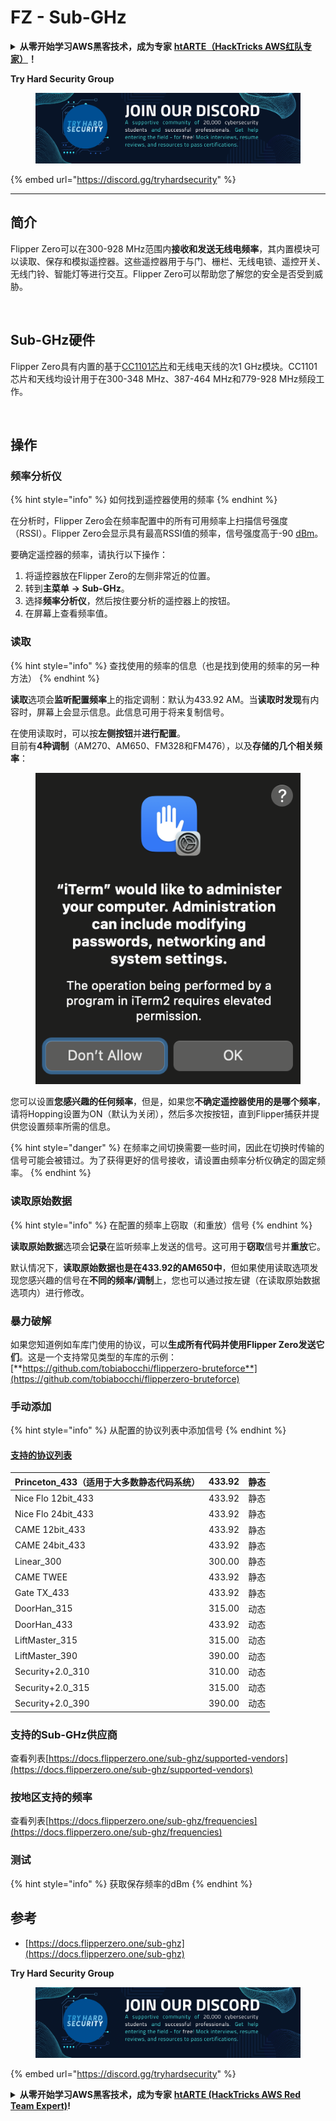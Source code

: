# FZ - Sub-GHz

<details>

<summary><strong>从零开始学习AWS黑客技术，成为专家</strong> <a href="https://training.hacktricks.xyz/courses/arte"><strong>htARTE（HackTricks AWS红队专家）</strong></a><strong>！</strong></summary>

支持HackTricks的其他方式：

* 如果您想看到您的**公司在HackTricks中做广告**或**下载PDF格式的HackTricks**，请查看[**订阅计划**](https://github.com/sponsors/carlospolop)!
* 获取[**官方PEASS和HackTricks周边产品**](https://peass.creator-spring.com)
* 探索[**PEASS家族**](https://opensea.io/collection/the-peass-family)，我们的独家[NFT](https://opensea.io/collection/the-peass-family)收藏品
* **加入** 💬 [**Discord群**](https://discord.gg/hRep4RUj7f) 或 [**电报群**](https://t.me/peass) 或在**Twitter**上关注我们 🐦 [**@carlospolopm**](https://twitter.com/hacktricks\_live)**。**
* 通过向[**HackTricks**](https://github.com/carlospolop/hacktricks)和[**HackTricks Cloud**](https://github.com/carlospolop/hacktricks-cloud) github仓库提交PR来分享您的黑客技巧。

</details>

**Try Hard Security Group**

<figure><img src="/.gitbook/assets/telegram-cloud-document-1-5159108904864449420.jpg" alt=""><figcaption></figcaption></figure>

{% embed url="https://discord.gg/tryhardsecurity" %}

***

## 简介 <a href="#kfpn7" id="kfpn7"></a>

Flipper Zero可以在300-928 MHz范围内**接收和发送无线电频率**，其内置模块可以读取、保存和模拟遥控器。这些遥控器用于与门、栅栏、无线电锁、遥控开关、无线门铃、智能灯等进行交互。Flipper Zero可以帮助您了解您的安全是否受到威胁。

<figure><img src="../../../.gitbook/assets/image (3) (2) (1).png" alt=""><figcaption></figcaption></figure>

## Sub-GHz硬件 <a href="#kfpn7" id="kfpn7"></a>

Flipper Zero具有内置的基于[CC1101芯片](https://www.ti.com/lit/ds/symlink/cc1101.pdf)和无线电天线的次1 GHz模块。CC1101芯片和天线均设计用于在300-348 MHz、387-464 MHz和779-928 MHz频段工作。

<figure><img src="../../../.gitbook/assets/image (1) (8) (1).png" alt=""><figcaption></figcaption></figure>

## 操作

### 频率分析仪

{% hint style="info" %}
如何找到遥控器使用的频率
{% endhint %}

在分析时，Flipper Zero会在频率配置中的所有可用频率上扫描信号强度（RSSI）。Flipper Zero会显示具有最高RSSI值的频率，信号强度高于-90 [dBm](https://en.wikipedia.org/wiki/DBm)。

要确定遥控器的频率，请执行以下操作：

1. 将遥控器放在Flipper Zero的左侧非常近的位置。
2. 转到**主菜单** **→ Sub-GHz**。
3. 选择**频率分析仪**，然后按住要分析的遥控器上的按钮。
4. 在屏幕上查看频率值。

### 读取

{% hint style="info" %}
查找使用的频率的信息（也是找到使用的频率的另一种方法）
{% endhint %}

**读取**选项会**监听配置频率**上的指定调制：默认为433.92 AM。当**读取时发现**有内容时，屏幕上会显示信息。此信息可用于将来复制信号。

在使用读取时，可以按**左侧按钮**并**进行配置**。\
目前有**4种调制**（AM270、AM650、FM328和FM476），以及**存储的几个相关频率**：

<figure><img src="../../../.gitbook/assets/image (28).png" alt=""><figcaption></figcaption></figure>

您可以设置**您感兴趣的任何频率**，但是，如果您**不确定遥控器使用的是哪个频率**，请将Hopping设置为ON（默认为关闭），然后多次按按钮，直到Flipper捕获并提供您设置频率所需的信息。

{% hint style="danger" %}
在频率之间切换需要一些时间，因此在切换时传输的信号可能会被错过。为了获得更好的信号接收，请设置由频率分析仪确定的固定频率。
{% endhint %}

### **读取原始数据**

{% hint style="info" %}
在配置的频率上窃取（和重放）信号
{% endhint %}

**读取原始数据**选项会**记录**在监听频率上发送的信号。这可用于**窃取**信号并**重放**它。

默认情况下，**读取原始数据也是在433.92的AM650中**，但如果使用读取选项发现您感兴趣的信号在**不同的频率/调制**上，您也可以通过按左键（在读取原始数据选项内）进行修改。

### 暴力破解

如果您知道例如车库门使用的协议，可以**生成所有代码并使用Flipper Zero发送它们**。这是一个支持常见类型的车库的示例：[**https://github.com/tobiabocchi/flipperzero-bruteforce**](https://github.com/tobiabocchi/flipperzero-bruteforce)

### 手动添加

{% hint style="info" %}
从配置的协议列表中添加信号
{% endhint %}

#### [支持的协议列表](https://docs.flipperzero.one/sub-ghz/add-new-remote) <a href="#id-3iglu" id="id-3iglu"></a>

| Princeton\_433（适用于大多数静态代码系统） | 433.92 | 静态  |
| ----------------------------------------- | ------ | ------- |
| Nice Flo 12bit\_433                       | 433.92 | 静态  |
| Nice Flo 24bit\_433                       | 433.92 | 静态  |
| CAME 12bit\_433                           | 433.92 | 静态  |
| CAME 24bit\_433                           | 433.92 | 静态  |
| Linear\_300                               | 300.00 | 静态  |
| CAME TWEE                                 | 433.92 | 静态  |
| Gate TX\_433                              | 433.92 | 静态  |
| DoorHan\_315                              | 315.00 | 动态  |
| DoorHan\_433                              | 433.92 | 动态  |
| LiftMaster\_315                           | 315.00 | 动态  |
| LiftMaster\_390                           | 390.00 | 动态  |
| Security+2.0\_310                         | 310.00 | 动态  |
| Security+2.0\_315                         | 315.00 | 动态  |
| Security+2.0\_390                         | 390.00 | 动态  |
### 支持的Sub-GHz供应商

查看列表[https://docs.flipperzero.one/sub-ghz/supported-vendors](https://docs.flipperzero.one/sub-ghz/supported-vendors)

### 按地区支持的频率

查看列表[https://docs.flipperzero.one/sub-ghz/frequencies](https://docs.flipperzero.one/sub-ghz/frequencies)

### 测试

{% hint style="info" %}
获取保存频率的dBm
{% endhint %}

## 参考

* [https://docs.flipperzero.one/sub-ghz](https://docs.flipperzero.one/sub-ghz)

**Try Hard Security Group**

<figure><img src="/.gitbook/assets/telegram-cloud-document-1-5159108904864449420.jpg" alt=""><figcaption></figcaption></figure>

{% embed url="https://discord.gg/tryhardsecurity" %}

<details>

<summary><strong>从零开始学习AWS黑客技术，成为专家</strong> <a href="https://training.hacktricks.xyz/courses/arte"><strong>htARTE (HackTricks AWS Red Team Expert)</strong></a><strong>!</strong></summary>

支持HackTricks的其他方式：

* 如果您想在HackTricks中看到您的**公司广告**或**下载PDF版本的HackTricks**，请查看[**订阅计划**](https://github.com/sponsors/carlospolop)!
* 获取[**官方PEASS & HackTricks周边产品**](https://peass.creator-spring.com)
* 探索[**PEASS家族**](https://opensea.io/collection/the-peass-family)，我们的独家[**NFTs**](https://opensea.io/collection/the-peass-family)
* **加入** 💬 [**Discord群**](https://discord.gg/hRep4RUj7f) 或 [**电报群**](https://t.me/peass) 或 **关注**我们的**Twitter** 🐦 [**@carlospolopm**](https://twitter.com/hacktricks\_live)**.**
* 通过向[**HackTricks**](https://github.com/carlospolop/hacktricks)和[**HackTricks Cloud**](https://github.com/carlospolop/hacktricks-cloud) github仓库提交PR来分享您的黑客技巧。

</details>
